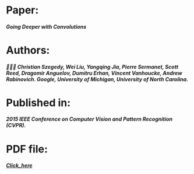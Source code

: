 # Paper: 
##### Going Deeper with Convolutions
# Authors:
##### :people_holding_hands: Christian Szegedy, Wei Liu, Yangqing Jia, Pierre Sermanet, Scott Reed, Dragomir Anguelov, Dumitru Erhan, Vincent Vanhoucke, Andrew Rabinovich. Google, University of Michigan, University of North Carolina.
# Published in:
##### 2015 IEEE Conference on Computer Vision and Pattern Recognition (CVPR).
# PDF file:
##### [Click_here](1409.4842.pdf)
